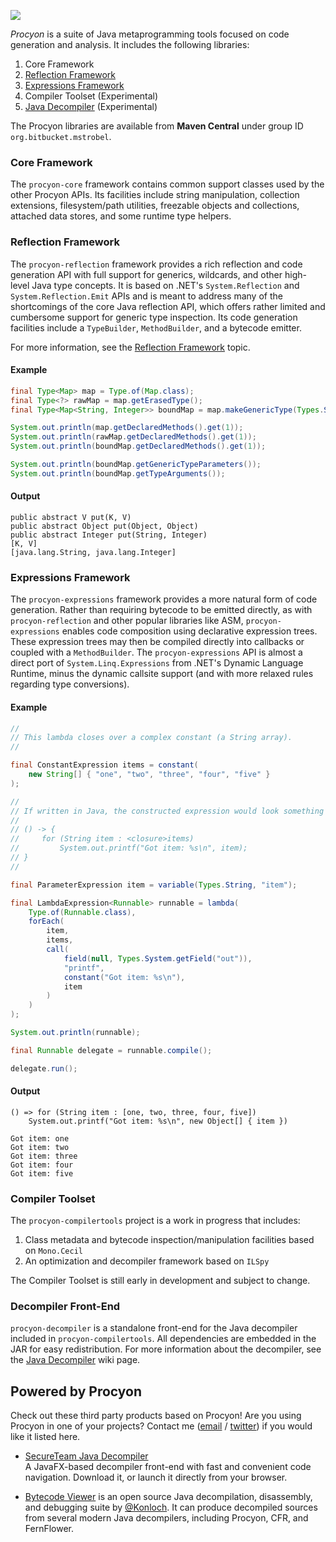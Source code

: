 ![](https://mstrobel.github.io/procyon/procyon.png)

*Procyon* is a suite of Java metaprogramming tools focused on code generation and analysis.  It includes the following libraries:

  1. Core Framework
  2. [Reflection Framework](https://github.com/mstrobel/procyon/wiki/Reflection-Framework)
  3. [Expressions Framework](https://github.com/mstrobel/procyon/wiki/Expressions-Framework)
  4. Compiler Toolset (Experimental)
  5. [Java Decompiler](https://github.com/mstrobel/procyon/wiki/Java-Decompiler) (Experimental)

The Procyon libraries are available from **Maven Central** under group ID `org.bitbucket.mstrobel`.

### Core Framework

The `procyon-core` framework contains common support classes used by the other Procyon APIs.  Its facilities include string manipulation, collection extensions, filesystem/path utilities, freezable objects and collections, attached data stores, and some runtime type helpers.

### Reflection Framework
The `procyon-reflection` framework provides a rich reflection and code generation API with full support for generics, wildcards, and other high-level Java type concepts.  It is based on .NET's `System.Reflection` and `System.Reflection.Emit` APIs and is meant to address many of the shortcomings of the core Java reflection API, which offers rather limited and cumbersome support for generic type inspection.  Its code generation facilities include a `TypeBuilder`, `MethodBuilder`, and a bytecode emitter.

For more information, see the [Reflection Framework](https://github.com/mstrobel/procyon/wiki/Reflection-Framework) topic.

#### Example

```java
final Type<Map> map = Type.of(Map.class);
final Type<?> rawMap = map.getErasedType();
final Type<Map<String, Integer>> boundMap = map.makeGenericType(Types.String, Types.Integer);

System.out.println(map.getDeclaredMethods().get(1));
System.out.println(rawMap.getDeclaredMethods().get(1));
System.out.println(boundMap.getDeclaredMethods().get(1));

System.out.println(boundMap.getGenericTypeParameters());
System.out.println(boundMap.getTypeArguments());
```

#### Output

```text
public abstract V put(K, V)
public abstract Object put(Object, Object)
public abstract Integer put(String, Integer)
[K, V]
[java.lang.String, java.lang.Integer]
```

### Expressions Framework

The `procyon-expressions` framework provides a more natural form of code generation.
Rather than requiring bytecode to be emitted directly, as with `procyon-reflection`
and other popular libraries like ASM, `procyon-expressions` enables code composition
using declarative expression trees.  These expression trees may then be compiled directly
into callbacks or coupled with a `MethodBuilder`.  The `procyon-expressions` API is
almost a direct port of `System.Linq.Expressions` from .NET's Dynamic Language Runtime,
minus the dynamic callsite support (and with more relaxed rules regarding type conversions).

#### Example
```java   
//
// This lambda closes over a complex constant (a String array).
//

final ConstantExpression items = constant(
    new String[] { "one", "two", "three", "four", "five" }
);

//
// If written in Java, the constructed expression would look something like this:
// 
// () -> {
//     for (String item : <closure>items)
//         System.out.printf("Got item: %s\n", item);
// }
//

final ParameterExpression item = variable(Types.String, "item");

final LambdaExpression<Runnable> runnable = lambda(
    Type.of(Runnable.class),
    forEach(
        item,
        items,
        call(
            field(null, Types.System.getField("out")),
            "printf",
            constant("Got item: %s\n"),
            item
        )
    )
);

System.out.println(runnable);

final Runnable delegate = runnable.compile();

delegate.run();
```

#### Output
```text
() => for (String item : [one, two, three, four, five])
    System.out.printf("Got item: %s\n", new Object[] { item })

Got item: one
Got item: two
Got item: three
Got item: four
Got item: five
```

### Compiler Toolset

The `procyon-compilertools` project is a work in progress that includes:

  1. Class metadata and bytecode inspection/manipulation facilities based on `Mono.Cecil`
  2. An optimization and decompiler framework based on `ILSpy`

The Compiler Toolset is still early in development and subject to change.

### Decompiler Front-End

`procyon-decompiler` is a standalone front-end for the Java decompiler included in
`procyon-compilertools`.  All dependencies are embedded in the JAR for easy redistribution.
For more information about the decompiler, see the [Java Decompiler](https://github.com/mstrobel/procyon/wiki/Java-Decompiler) wiki page.

## Powered by Procyon

Check out these third party products based on Procyon!  Are you using Procyon in one of your projects?  Contact me ([email](mailto:mike.strobel@gmail.com) / [twitter](https://twitter.com/mstrobel)) if you would like it listed here. 

  - [SecureTeam Java Decompiler](http://www.secureteam.net/Java-Decompiler.aspx)   
    A JavaFX-based decompiler front-end with fast and convenient code navigation.  Download it, or launch it directly from your browser.

  - [Bytecode Viewer](https://github.com/Konloch/bytecode-viewer) is an open source Java decompilation, disassembly, and debugging suite by [@Konloch](https://twitter.com/Konloch).  It can produce decompiled sources from several modern Java decompilers, including Procyon, CFR, and FernFlower.

